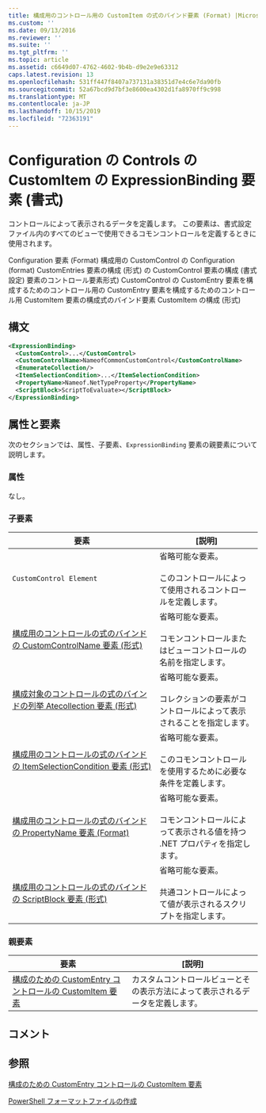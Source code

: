 ```yaml
---
title: 構成用のコントロール用の CustomItem の式のバインド要素 (Format) |Microsoft Docs
ms.custom: ''
ms.date: 09/13/2016
ms.reviewer: ''
ms.suite: ''
ms.tgt_pltfrm: ''
ms.topic: article
ms.assetid: c6649d07-4762-4602-9b4b-d9e2e9e63312
caps.latest.revision: 13
ms.openlocfilehash: 531ff447f8407a737131a38351d7e4c6e7da90fb
ms.sourcegitcommit: 52a67bcd9d7bf3e8600ea4302d1fa8970ff9c998
ms.translationtype: MT
ms.contentlocale: ja-JP
ms.lasthandoff: 10/15/2019
ms.locfileid: "72363191"
---
```

# <a name="expressionbinding-element-for-customitem-for-controls-for-configuration-format"></a>Configuration の Controls の CustomItem の ExpressionBinding 要素 (書式)

コントロールによって表示されるデータを定義します。 この要素は、書式設定ファイル内のすべてのビューで使用できるコモンコントロールを定義するときに使用されます。

Configuration 要素 (Format) 構成用の CustomControl の Configuration (format) CustomEntries 要素の構成 (形式) の CustomControl 要素の構成 (書式設定) 要素のコントロール要素形式) CustomControl の CustomEntry 要素を構成するためのコントロール用の CustomEntry 要素を構成するためのコントロール用 CustomItem 要素の構成式のバインド要素 CustomItem の構成 (形式)

## <a name="syntax"></a>構文

```xml
<ExpressionBinding>
  <CustomControl>...</CustomControl>
  <CustomControlName>NameofCommonCustomControl</CustomControlName>
  <EnumerateCollection/>
  <ItemSelectionCondition>...</ItemSelectionCondition>
  <PropertyName>Nameof.NetTypeProperty</PropertyName>
  <ScriptBlock>ScriptToEvaluate></ScriptBlock>
</ExpressionBinding>
```

## <a name="attributes-and-elements"></a>属性と要素

次のセクションでは、属性、子要素、`ExpressionBinding` 要素の親要素について説明します。

### <a name="attributes"></a>属性

なし。

### <a name="child-elements"></a>子要素

|要素|[説明]|
|-------------|-----------------|
|`CustomControl Element`|省略可能な要素。<br /><br /> このコントロールによって使用されるコントロールを定義します。|
|[構成用のコントロールの式のバインドの CustomControlName 要素 (形式)](./customcontrolname-element-for-expressionbinding-for-controls-for-configuration-format.md)|省略可能な要素。<br /><br /> コモンコントロールまたはビューコントロールの名前を指定します。|
|[構成対象のコントロールの式のバインドの列挙 Atecollection 要素 (形式)](./enumeratecollection-element-for-expressionbinding-for-controls-for-configuration-format.md)|省略可能な要素。<br /><br /> コレクションの要素がコントロールによって表示されることを指定します。|
|[構成用のコントロールの式のバインドの ItemSelectionCondition 要素 (形式)](./itemselectioncondition-element-for-expressionbinding-for-controls-for-configuration-format.md)|省略可能な要素。<br /><br /> このコモンコントロールを使用するために必要な条件を定義します。|
|[構成用のコントロールの式のバインドの PropertyName 要素 (Format)](./propertyname-element-for-expressionbinding-for-controls-for-configuration-format.md)|省略可能な要素。<br /><br /> コモンコントロールによって表示される値を持つ .NET プロパティを指定します。|
|[構成用のコントロールの式のバインドの ScriptBlock 要素 (形式)](./scriptblock-element-for-expressionbinding-for-controls-for-configuration-format.md)|省略可能な要素。<br /><br /> 共通コントロールによって値が表示されるスクリプトを指定します。|

### <a name="parent-elements"></a>親要素

|要素|[説明]|
|-------------|-----------------|
|[構成のための CustomEntry コントロールの CustomItem 要素](./customitem-element-for-customentry-for-controls-for-configuration-format.md)|カスタムコントロールビューとその表示方法によって表示されるデータを定義します。|

## <a name="remarks"></a>コメント

## <a name="see-also"></a>参照

[構成のための CustomEntry コントロールの CustomItem 要素](./customitem-element-for-customentry-for-controls-for-configuration-format.md)

[PowerShell フォーマットファイルの作成](./writing-a-powershell-formatting-file.md)
